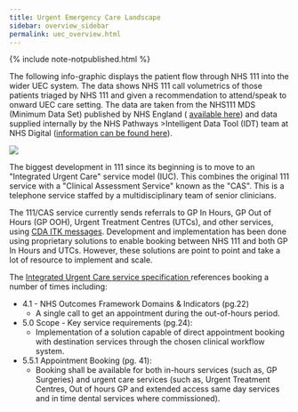 ```yaml
---
title: Urgent Emergency Care Landscape
sidebar: overview_sidebar
permalink: uec_overview.html
---
```

{% include note-notpublished.html %}

The following info-graphic displays the patient flow through NHS 111 into the wider UEC system. The data shows NHS 111 call volumetrics of those patients triaged by NHS 111 and given a recommendation to attend/speak to onward UEC care setting. The data are taken from the NHS111 MDS (Minimum Data Set) published by NHS England ( <a href="https://www.england.nhs.uk/statistics/statistical-work-areas/nhs-111-minimum-data-set/" target="_blank"> available here</a>) and data supplied internally by the NHS Pathways >Intelligent Data Tool (IDT) team at NHS Digital (<a href="https://digital.nhs.uk/services/directory-of-services-dos" target="_blank">information can be found here</a>).

<image src="images/overview/iuc_overview.png"/>  

The biggest development in 111 since its beginning is to move to an "Integrated Urgent Care" service model (IUC). This combines the original 111 service with a "Clinical Assessment Service" known as the "CAS". This is a telephone service staffed by a multidisciplinary team of senior clinicians.

The 111/CAS service currently sends referrals to GP In Hours, GP Out of Hours (GP OOH), Urgent Treatment Centres (UTCs), and other services, using <a href="https://developer.nhs.uk/apis/uec-tech-standards/referrals.html" target="_blank">CDA ITK messages</a>. Development and implementation has been done using proprietary solutions to enable booking between NHS 111 and both GP In Hours and UTCs. However, these solutions are point to point and take a lot of resource to implement and scale.

The <a href="https://www.england.nhs.uk/wp-content/uploads/2014/06/Integrated-Urgent-Care-Service-Specification.pdf" target="_blank">Integrated Urgent Care service specification </a> references booking a number of times including:

* 4.1 - NHS Outcomes Framework Domains & Indicators (pg.22)
  * A single call to get an appointment during the out-of-hours period.
* 5.0 Scope - Key service requirements (pg.24):
  * Implementation of a solution capable of direct appointment booking with destination services through the chosen clinical workflow system. 
* 5.5.1 Appointment Booking (pg. 41):
  * Booking shall be available for both in-hours services (such as, GP Surgeries) and urgent care services (such as, Urgent Treatment Centres, Out of hours GP and extended access same day services and in time dental services where commissioned). 
